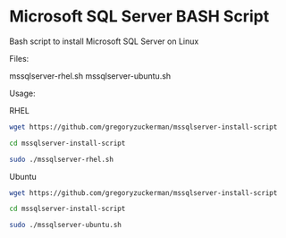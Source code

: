 # Microsoft SQL Server BASH Script
Bash script to install Microsoft SQL Server on Linux

Files:

mssqlserver-rhel.sh
mssqlserver-ubuntu.sh

Usage:

RHEL
```bash
wget https://github.com/gregoryzuckerman/mssqlserver-install-script

cd mssqlserver-install-script

sudo ./mssqlserver-rhel.sh
```

Ubuntu
```bash
wget https://github.com/gregoryzuckerman/mssqlserver-install-script

cd mssqlserver-install-script

sudo ./mssqlserver-ubuntu.sh
```
